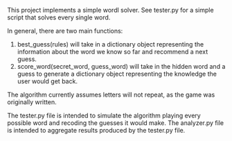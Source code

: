This project implements a simple wordl solver. See tester.py for a simple script that solves every single word.

In general, there are two main functions:
1. best_guess(rules) will take in a dictionary object representing the information about the word we know so far and recommend a next guess.
2. score_word(secret_word, guess_word) will take in the hidden word and a guess to generate a dictionary object representing the knowledge the user would get back.

The algorithm currently assumes letters will not repeat, as the game was originally written.

The tester.py file is intended to simulate the algorithm playing every possible word and recoding the guesses it would make. The analyzer.py file is intended to aggregate results produced by the tester.py file.